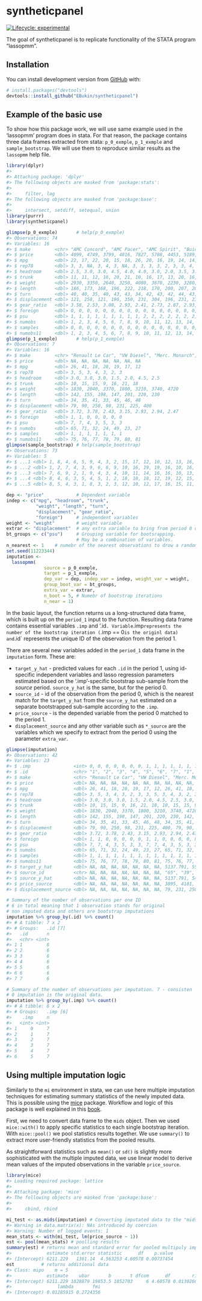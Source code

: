 
<!-- README.md is generated from README.Rmd. Please edit that file -->

# syntheticpanel

<!-- badges: start -->

[![Lifecycle:
experimental](https://img.shields.io/badge/lifecycle-experimental-orange.svg)](https://www.tidyverse.org/lifecycle/#experimental)
<!-- badges: end -->

The goal of syntheticpanel is to replicate functionality of the STATA
program “lassopmm”.

## Installation

You can install development version from
[GitHub](https://github.com/EBukin/syntheticpanel) with:

``` r
# install.packages("devtools")
devtools::install_github("EBukin/syntheticpanel")
```

## Example of the basic use

To show how this package work, we will use same example used in the
‘lassopmm’ program does in stata. For that reason, the package
contains three data frames extracted from stata: `p_0_exmple`,
`p_1_exmple` and `sample_bootstrap`. We will use them to reproduce
similar results as the `lassopmm` help file.

``` r
library(dplyr)
#> 
#> Attaching package: 'dplyr'
#> The following objects are masked from 'package:stats':
#> 
#>     filter, lag
#> The following objects are masked from 'package:base':
#> 
#>     intersect, setdiff, setequal, union
library(purrr)
library(syntheticpanel)

glimpse(p_0_exmple)       # help(p_0_exmple)
#> Observations: 74
#> Variables: 16
#> $ make         <chr> "AMC Concord", "AMC Pacer", "AMC Spirit", "Buick ...
#> $ price        <dbl> 4099, 4749, 3799, 4816, 7827, 5788, 4453, 5189, 1...
#> $ mpg          <dbl> 22, 17, 22, 20, 15, 18, 26, 20, 16, 19, 14, 14, 2...
#> $ rep78        <dbl> 3, 3, NA, 3, 4, 3, NA, 3, 3, 3, 3, 2, 3, 3, 4, 3,...
#> $ headroom     <dbl> 2.5, 3.0, 3.0, 4.5, 4.0, 4.0, 3.0, 2.0, 3.5, 3.5,...
#> $ trunk        <dbl> 11, 11, 12, 16, 20, 21, 10, 16, 17, 13, 20, 16, 1...
#> $ weight       <dbl> 2930, 3350, 2640, 3250, 4080, 3670, 2230, 3280, 3...
#> $ length       <dbl> 186, 173, 168, 196, 222, 218, 170, 200, 207, 200,...
#> $ turn         <dbl> 40, 40, 35, 40, 43, 43, 34, 42, 43, 42, 44, 43, 4...
#> $ displacement <dbl> 121, 258, 121, 196, 350, 231, 304, 196, 231, 231,...
#> $ gear_ratio   <dbl> 3.58, 2.53, 3.08, 2.93, 2.41, 2.73, 2.87, 2.93, 2...
#> $ foreign      <dbl> 0, 0, 0, 0, 0, 0, 0, 0, 0, 0, 0, 0, 0, 0, 0, 0, 0...
#> $ psu          <dbl> 1, 1, 1, 1, 1, 1, 1, 1, 1, 2, 2, 2, 2, 2, 2, 2, 2...
#> $ numobs       <dbl> 1, 2, 3, 4, 5, 6, 7, 8, 9, 10, 11, 12, 13, 14, 15...
#> $ samples      <dbl> 0, 0, 0, 0, 0, 0, 0, 0, 0, 0, 0, 0, 0, 0, 0, 0, 0...
#> $ numobs11     <dbl> 1, 2, 3, 4, 5, 6, 7, 8, 9, 10, 11, 12, 13, 14, 15...
glimpse(p_1_exmple)       # help(p_1_exmple)
#> Observations: 7
#> Variables: 16
#> $ make         <chr> "Renault Le Car", "VW Diesel", "Merc. Monarch", "...
#> $ price        <dbl> NA, NA, NA, NA, NA, NA, NA
#> $ mpg          <dbl> 26, 41, 18, 28, 19, 17, 12
#> $ rep78        <dbl> 3, 5, 3, 4, 3, 2, 3
#> $ headroom     <dbl> 3.0, 3.0, 3.0, 1.5, 2.0, 4.5, 2.5
#> $ trunk        <dbl> 10, 15, 15, 9, 16, 21, 18
#> $ weight       <dbl> 1830, 2040, 3370, 1800, 3210, 3740, 4720
#> $ length       <dbl> 142, 155, 198, 147, 201, 220, 230
#> $ turn         <dbl> 34, 35, 41, 33, 45, 46, 48
#> $ displacement <dbl> 79, 90, 250, 98, 231, 225, 400
#> $ gear_ratio   <dbl> 3.72, 3.78, 2.43, 3.15, 2.93, 2.94, 2.47
#> $ foreign      <dbl> 1, 1, 0, 0, 0, 0, 0
#> $ psu          <dbl> 7, 7, 4, 3, 5, 3, 3
#> $ numobs       <dbl> 65, 71, 32, 24, 49, 23, 27
#> $ samples      <dbl> 1, 1, 1, 1, 1, 1, 1
#> $ numobs11     <dbl> 75, 76, 77, 78, 79, 80, 81
glimpse(sample_bootstrap) # help(sample_bootstrap)
#> Observations: 73
#> Variables: 5
#> $ ...1 <dbl> 1, 8, 4, 6, 5, 9, 4, 3, 2, 15, 17, 12, 10, 12, 13, 16, 19...
#> $ ...2 <dbl> 1, 2, 7, 4, 3, 9, 6, 6, 9, 10, 16, 19, 19, 16, 10, 16, 16...
#> $ ...3 <dbl> 7, 6, 9, 2, 1, 9, 4, 3, 4, 10, 11, 14, 16, 16, 10, 13, 10...
#> $ ...4 <dbl> 8, 4, 6, 3, 5, 4, 5, 1, 2, 18, 10, 18, 12, 19, 12, 15, 10...
#> $ ...5 <dbl> 8, 5, 4, 3, 1, 8, 3, 2, 3, 12, 10, 12, 17, 16, 15, 11, 13...

dep <- "price"            # Dependent variable
indep <- c("mpg", "headroom", "trunk",
           "weight", "length", "turn",
           "displacement", "gear_ratio",
           "foreign")     # independent variables
weight <- "weight"        # weight variable
extrar <- "displacement"  # any extra variable to bring from period 0 data
bt_groups <- c("psu")     # Grouping variable for bootsrapping.
                          # May be a combination of variables.
n_nearest <- 1    # numebr of the nearest observations to drow a random match
set.seed(11223344)
imputation <-
  lassopmm(
              source = p_0_exmple, 
              target = p_1_exmple,
              dep_var = dep, indep_var = indep, weight_var = weight,
              group_boot_var = bt_groups,
              extra_var = extrar,
              n_boot = 5, # Numebr of bootstrap iterations
              n_near = 1)
```

In the basic layout, the function returns us a long-structured data
frame, which is built up on the `period_1` input to the function.
Resulting data frame contains essential variables `.imp` and ’.id`.
Variable`.imp`represents the number of the bootstrap iteration (`.imp ==
0`is the originl data) and`.id\` represents the unique ID of the
observation from the period 1.

There are several new variables added in the `period_1` data frame in
the `imputation` form. These are:

  - `target_y_hat` - predicted values for each `.id` in the period 1,
    using id-specific independent variables and lasso regression
    parameters estimated based on the ‘.imp’-specific bootstrap
    sub-sample from the *source* period. `source_y_hat` is the same, but
    for the period 0.
  - `source_id` - id of the observation from the period 0, which is the
    nearest match for the `target_y_hat` from the `source_y_hat`
    estimated on a separate bootstrapped sub-sample according to the
    `.imp`.
  - `price_source` - is the depended variable from the period 0 matched
    to the period 1.
  - `displacement_source` and any other variable such as `*_source` are
    the variables which we specify to extract from the period 0 using
    the parameter `extra_var`.

<!-- end list -->

``` r
glimpse(imputation)
#> Observations: 42
#> Variables: 23
#> $ .imp                <int> 0, 0, 0, 0, 0, 0, 0, 1, 1, 1, 1, 1, 1, 1, ...
#> $ .id                 <chr> "1", "2", "3", "4", "5", "6", "7", "1", "2...
#> $ make                <chr> "Renault Le Car", "VW Diesel", "Merc. Mona...
#> $ price               <dbl> NA, NA, NA, NA, NA, NA, NA, NA, NA, NA, NA...
#> $ mpg                 <dbl> 26, 41, 18, 28, 19, 17, 12, 26, 41, 18, 28...
#> $ rep78               <dbl> 3, 5, 3, 4, 3, 2, 3, 3, 5, 3, 4, 3, 2, 3, ...
#> $ headroom            <dbl> 3.0, 3.0, 3.0, 1.5, 2.0, 4.5, 2.5, 3.0, 3....
#> $ trunk               <dbl> 10, 15, 15, 9, 16, 21, 18, 10, 15, 15, 9, ...
#> $ weight              <dbl> 1830, 2040, 3370, 1800, 3210, 3740, 4720, ...
#> $ length              <dbl> 142, 155, 198, 147, 201, 220, 230, 142, 15...
#> $ turn                <dbl> 34, 35, 41, 33, 45, 46, 48, 34, 35, 41, 33...
#> $ displacement        <dbl> 79, 90, 250, 98, 231, 225, 400, 79, 90, 25...
#> $ gear_ratio          <dbl> 3.72, 3.78, 2.43, 3.15, 2.93, 2.94, 2.47, ...
#> $ foreign             <dbl> 1, 1, 0, 0, 0, 0, 0, 1, 1, 0, 0, 0, 0, 0, ...
#> $ psu                 <dbl> 7, 7, 4, 3, 5, 3, 3, 7, 7, 4, 3, 5, 3, 3, ...
#> $ numobs              <dbl> 65, 71, 32, 24, 49, 23, 27, 65, 71, 32, 24...
#> $ samples             <dbl> 1, 1, 1, 1, 1, 1, 1, 1, 1, 1, 1, 1, 1, 1, ...
#> $ numobs11            <dbl> 75, 76, 77, 78, 79, 80, 81, 75, 76, 77, 78...
#> $ target_y_hat        <dbl> NA, NA, NA, NA, NA, NA, NA, 5137.791, 5504...
#> $ source_id           <chr> NA, NA, NA, NA, NA, NA, NA, "65", "39", "3...
#> $ source_y_hat        <dbl> NA, NA, NA, NA, NA, NA, NA, 5137.791, 5410...
#> $ price_source        <dbl> NA, NA, NA, NA, NA, NA, NA, 3895, 4181, 45...
#> $ displacement_source <dbl> NA, NA, NA, NA, NA, NA, NA, 79, 231, 250, ...

# Summary of the number of observations per one ID
# 6 in total meaning that 1 observation stands for original
# non imputed data and others are bootstrap imputations
imputation %>% group_by(.id) %>% count()
#> # A tibble: 7 x 2
#> # Groups:   .id [7]
#>   .id       n
#>   <chr> <int>
#> 1 1         6
#> 2 2         6
#> 3 3         6
#> 4 4         6
#> 5 5         6
#> 6 6         6
#> 7 7         6

# Summary of the number of observations per imputation. 7 - consisten
# 0 imputation is the original data.
imputation %>% group_by(.imp) %>% count()
#> # A tibble: 6 x 2
#> # Groups:   .imp [6]
#>    .imp     n
#>   <int> <int>
#> 1     0     7
#> 2     1     7
#> 3     2     7
#> 4     3     7
#> 5     4     7
#> 6     5     7
```

## Using multiple imputation logic

Similarly to the `mi` environment in stata, we can use here multiple
imputation techniques for estimating summary statistics of the newly
imputed data. This is possible using the
[mice](https://cran.r-project.org/package=mice) package. Workflow and
logic of this package is well explained in this
[book](https://stefvanbuuren.name/fimd/workflow.html).

First, we need to convert data frame to the `mids` object. Then we used
`mice::with()` to apply specific statistics to each single bootstrap
iteration. With `mice::pool()` we pool statistics results together. We
use `summary()` to extract more user-friendly statistics from the pooled
results.

As straightforward statistics such as `mean()` or `sd()` is slightly
more sophisticated with the multiple imputed data, we use linear model
to derive mean values of the imputed observations in the variable
`price_source`.

``` r
library(mice)
#> Loading required package: lattice
#> 
#> Attaching package: 'mice'
#> The following objects are masked from 'package:base':
#> 
#>     cbind, rbind

mi_test <- as.mids(imputation) # Converting imputated data to the "mids" object
#> Warning in data.matrix(x): NAs introduced by coercion
#> Warning: Number of logged events: 1
mean_stats <- with(mi_test, lm(price_source ~ 1))
est <- pool(mean_stats) # poolling results 
summary(est) # returns mean and standard error for pooled multipuly imputed data.
#>             estimate std.error statistic      df    p.value
#> (Intercept) 6211.229   1361.14  4.563253 4.60578 0.00737454
est          # returns additional data 
#> Class: mipo    m = 5 
#>             estimate    ubar       b       t dfcom      df        riv
#> (Intercept) 6211.229 1828879 19853.5 1852703     6 4.60578 0.01302667
#>                 lambda       fmi
#> (Intercept) 0.01285915 0.2724356
```
